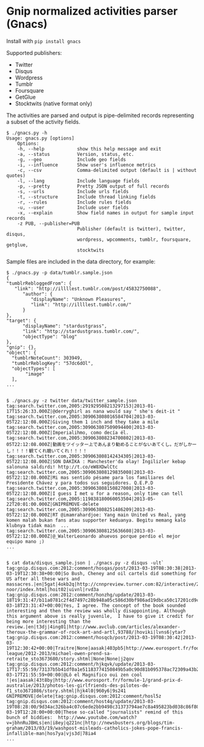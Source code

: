 Gnip normalized activities parser (Gnacs)
=========================================

Install with `pip install gnacs`

Supported publishers:
* Twitter
* Disqus
* Wordpress
* Tumblr
* Foursquare 
* GetGlue
* Stocktwits (native format only) 

The activities are parsed and output is pipe-delimited records representing a subset of the activity fields.

    $ ./gnacs.py -h
    Usage: gnacs.py [options]
        Options:
        -h, --help            show this help message and exit
        -a, --status          Version, status, etc.
        -g, --geo             Include geo fields
        -i, --influence       Show user's influence metrics
        -c, --csv             Comma-delimited output (default is | without quotes)
        -l, --lang            Include language fields
        -p, --pretty          Pretty JSON output of full records
        -s, --urls            Include urls fields
        -t, --structure       Include thread linking fields
        -r, --rules           Include rules fields
        -u, --user            Include user fields
        -x, --explain         Show field names in output for sample input records
        -z PUB, --publisher=PUB
                              Publisher (default is twitter), twitter, disqus,
                              wordpress, wpcomments, tumblr, foursquare, getglue,
                              stocktwits


Sample files are included in the data directory, for example:

    $ ./gnacs.py -p data/tumblr.sample.json 
    {
    "tumblrRebloggedFrom": {
       "link": "http://illllest.tumblr.com/post/45832750088", 
          "author": {
             "displayName": "Unknown Pleasures", 
             "link": "http://illllest.tumblr.com/"
          }
    }, 
    "target": {
          "displayName": "stardustgrass", 
          "link": "http://stardustgrass.tumblr.com/", 
          "objectType": "blog"
    }, 
    "gnip": {}, 
    "object": {
      "tumblrNoteCount": 303949, 
      "tumblrReblogKey": "57dc6dOl", 
      "objectTypes": [
           "image"
      ], 
    ...


    $ ./gnacs.py -z twitter data/twitter_sample.json 
    tag:search.twitter.com,2005:291929508213297153|2013-01-17T15:26:33.000Z|@derryghirl as nana would say " she's deit-it "
    tag:search.twitter.com,2005:309063808016584704|2013-03-05T22:12:08.000Z|Giving them 1 inch and they take a mile
    tag:search.twitter.com,2005:309063807509094400|2013-03-05T22:12:08.000Z|Imperialihmo, como decía él.
    tag:search.twitter.com,2005:309063808234700802|2013-03-05T22:12:08.000Z|動画をツイッター上であんまり勧めることがないあてくし。だがしかーし！！！！観てくれ聴いてくれ！！！！
    tag:search.twitter.com,2005:309063808142434305|2013-03-05T22:12:08.000Z|SON DAKİKA : Manchester'da olay! İngilizler kebap salonuna saldırdı! http://t.co/eW8XDwlCtc
    tag:search.twitter.com,2005:309063808129835008|2013-03-05T22:12:08.000Z|Mi mas sentido pésame para los familiares del Presidente Chávez y para todos sus seguidores. Q.E.P.D
    tag:search.twitter.com,2005:309063808150827008|2013-03-05T22:12:08.000Z|I guess I met u for a reason, only time can tell
    tag:search.twitter.com,2005:119838180060053504|2013-05-22T20:01:00.000Z|GNIPREMOVE-delete
    tag:search.twitter.com,2005:309063808251486209|2013-03-05T22:12:08.000Z|RT @imamrahardjoe: Yang main United vs Real, yang komen malah bukan fans atau supporter keduanya. Begitu memang kalo klubnya tidak main  ...
    tag:search.twitter.com,2005:309063808125636608|2013-03-05T22:12:08.000Z|@_WalterLeonardo ahuevos porque perdio el mejor equipo mano ;)
    ...


    $ cat data/disqus_sample.json | ./gnacs.py -z disqus -ult`
    tag:gnip.disqus.com:2012:comment/hosqas/post/2013-03-19T08:30:38|2013-03-19T12:30:38+00:00|So Bush, Cheney and oil cartels did something for US after all these wars and massacres.|en|5gat|4okb2q|http://cnnpreview.turner.com:82/interactive/2013/03/world/baby-noor/index.html|hoit02|uivnl|rvd3a
    tag:gnip.disqus.com:2012:comment/honzhg/update/2013-03-18T19:31:47/b11a0781c2f4d7497c28b948a05c586d30bf986ad19dbca50c17201cd9cf57aa|2013-03-18T23:31:47+00:00|Yes, I agree. The concept of the book sounded interesting and then the review was wholly disappointing. Although this argument above is really juvenile,  I have to give it credit for being more interesting than the review.|en|t3dj|4ing01|http://www.avclub.com/articles/alexander-theroux-the-grammar-of-rock-art-and-artl,93788/|hoviki|lvns6|ytar7
    tag:gnip.disqus.com:2012:comment/hosqcb/post/2013-03-19T08:30:42|2013-03-19T12:30:42+00:00|Traitre|None|aasak|403pb5|http://www.eurosport.fr/football/premier-league/2012-2013/michael-owen-prend-sa-retraite_sto3673680/story.shtml|None|None|j2qov
    tag:gnip.disqus.com:2012:comment/hjkqvk/update/2013-03-17T17:55:59/73137b5b41df0a1e51183774150849b5a0c90d81b095378ac72309a43b26994f|2013-03-17T21:55:59+00:00|@Lô el Magnifico oui zen cool !|es|aasak|43t8by|http://www.eurosport.fr/formule-1/grand-prix-d-australie/2013/photos-les-girlfriends-des-pilotes-de-f1_sto3671086/story.shtml|hjk4l0|960y6|9s241
    GNIPREMOVE|delete|tag:gnip.disqus.com:2012:comment/hosl5z
    tag:gnip.disqus.com:2012:comment/host4q/update/2013-03-19T08:28:00/9d34ac326ba4c07c6ede2bb9498c31373794ae7c8a495823bd038c86f8045c44|2013-03-19T12:28:00+00:00|These so-called "journalists" remind of this bunch of biddies:  http://www.youtube.com/watch?v=jbhnRuJBHLs|en|i8ey|q221nc|http://newsbusters.org/blogs/tim-graham/2013/03/19/washpost-misleads-catholics-jokes-pope-francis-infallible-man|hos7ya|vjs3d|78ia4
    ...

